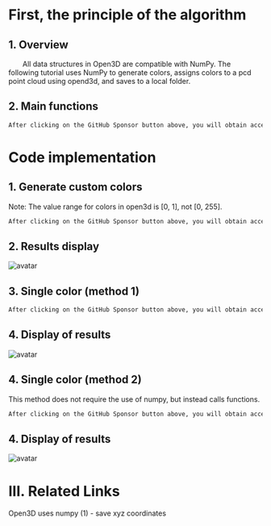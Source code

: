 #  First, the principle of the algorithm 

##  1. Overview 

   All data structures in Open3D are compatible with NumPy. The following tutorial uses NumPy to generate colors, assigns colors to a pcd point cloud using opend3d, and saves to a local folder. 

##  2. Main functions 

  ```python  
After clicking on the GitHub Sponsor button above, you will obtain access permissions to my private code repository ( https://github.com/slowlon/my_code_bar ) to view this blog code. By searching the code number of this blog, you can find the code you need, code number is: 202402030957446726
  ```  
#  Code implementation 

##  1. Generate custom colors 

 Note: The value range for colors in open3d is [0, 1], not [0, 255]. 

  ```python  
After clicking on the GitHub Sponsor button above, you will obtain access permissions to my private code repository ( https://github.com/slowlon/my_code_bar ) to view this blog code. By searching the code number of this blog, you can find the code you need, code number is: 202402030957446726
  ```  
##  2. Results display 

 ![avatar]( 6344a25a07fb4c39a8bb59ccee0207d0.png) 

##  3. Single color (method 1) 

  ```python  
After clicking on the GitHub Sponsor button above, you will obtain access permissions to my private code repository ( https://github.com/slowlon/my_code_bar ) to view this blog code. By searching the code number of this blog, you can find the code you need, code number is: 202402030957446726
  ```  
##  4. Display of results 

 ![avatar]( 029423ec32294098b2d0d679068f9a64.png) 

##  4. Single color (method 2) 

 This method does not require the use of numpy, but instead calls functions. 

  ```python  
After clicking on the GitHub Sponsor button above, you will obtain access permissions to my private code repository ( https://github.com/slowlon/my_code_bar ) to view this blog code. By searching the code number of this blog, you can find the code you need, code number is: 202402030957446726
  ```  
##  4. Display of results 

 ![avatar]( 029423ec32294098b2d0d679068f9a64.png) 

#  III. Related Links 

 Open3D uses numpy (1) - save xyz coordinates 

